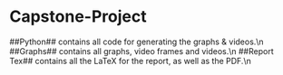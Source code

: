 # Capstone-Project

##Python## contains all code for generating the graphs & videos.\n
##Graphs## contains all graphs, video frames and videos.\n
##Report Tex## contains all the LaTeX for the report, as well as the PDF.\n

